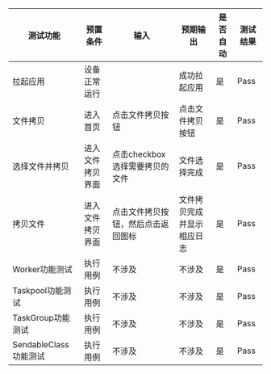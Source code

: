 | 测试功能          | 预置条件     | 输入                  | 预期输出                                                |是否自动|测试结果|
|---------------|----------|---------------------|-----------------------------------------------------|--------------------------------|--------------------------------|
| 拉起应用          | 	设备正常运行  | 		                  | 成功拉起应用                            |是|Pass|
| 文件拷贝          | 进入首页     | 点击文件拷贝按钮            | 点击文件拷贝按钮                          |是|Pass|
| 选择文件并拷贝       | 进入文件拷贝界面 | 点击checkbox选择需要拷贝的文件 | 文件选择完成                      |是|Pass|
| 拷贝文件          | 进入文件拷贝界面 | 点击文件拷贝按钮，然后点击返回图标   | 文件拷贝完成并显示相应日志          |是|Pass|
| Worker功能测试    | 执行用例     | 	不涉及                | 	不涉及                    |是|Pass|
| Taskpool功能测试  | 执行用例 | 	不涉及                | 	不涉及                |是|Pass|
| TaskGroup功能测试 | 执行用例 | 不涉及                 | 	不涉及 |是|Pass|
| SendableClass功能测试 | 执行用例 | 	不涉及                | 不涉及 |是|Pass|